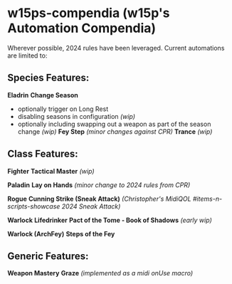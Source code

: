 # w15ps-compendia (w15p's Automation Compendia)
Wherever possible, 2024 rules have been leveraged. Current automations are limited to:

## Species Features:
__Eladrin__
**Change Season**
* optionally trigger on Long Rest
* disabling seasons in configuration *(wip)*
* optionally including swapping out a weapon as part of the season change *(wip)*
**Fey Step** *(minor changes against CPR)*
**Trance** *(wip)*

## Class Features:
__Fighter__
**Tactical Master** *(wip)*

__Paladin__
**Lay on Hands** *(minor change to 2024 rules from CPR)*

__Rogue__
**Cunning Strike (Sneak Attack)** *(Christopher's MidiQOL #items-n-scripts-showcase 2024 Sneak Attack)*

__Warlock__
**Lifedrinker**
**Pact of the Tome - Book of Shadows** *(early wip)*

__Warlock (ArchFey)__
**Steps of the Fey**

## Generic Features:
__Weapon Mastery__
**Graze** *(implemented as a midi onUse macro)*
